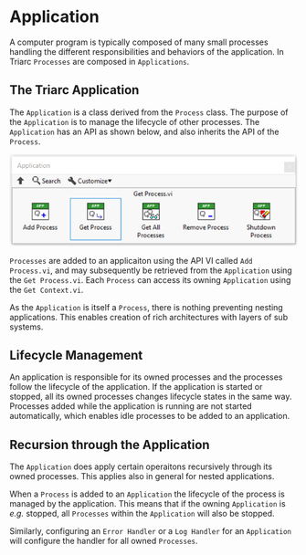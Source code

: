 # Application

A computer program is typically composed of many small processes handling the different responsibilities and behaviors of the application.
In Triarc `Processes` are composed in `Applications`.

## The Triarc Application

The `Application` is a class derived from the `Process` class.
The purpose of the `Application` is to manage the lifecycle of other processes.
The `Application` has an API as shown below, and also inherits the API of the `Process`.

![API](img/application_API.png)

`Processes` are added to an applicaiton using the API VI called `Add Process.vi`, and may subsequently be retrieved from the `Application` using the `Get Process.vi`.
Each `Process` can access its owning `Application` using the `Get Context.vi`.

As the `Application` is itself a `Process`, there is nothing preventing nesting applications.
This enables creation of rich architectures with layers of sub systems. 

## Lifecycle Management

An application is responsible for its owned processes and the processes follow the lifecycle of the application.
If the application is started or stopped, all its owned processes changes lifecycle states in the same way.
Processes added while the application is running are not started automatically, which enables idle processes to be added to an application.

## Recursion through the Application

The `Application` does apply certain operaitons recursively through its owned processes.
This applies also in general for nested applications.

When a `Process` is added to an `Application` the lifecycle of the process is managed by the application.
This means that if the owning `Application` is *e.g.* stopped, all `Processes` within the `Application` will also be stopped.

Similarly, configuring an `Error Handler` or a `Log Handler` for an `Application` will configure the handler for all owned `Processes`.
